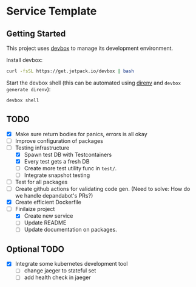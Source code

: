 # Service Template

## Getting Started

This project uses [devbox](https://github.com/jetify-com/devbox) to manage its development environment.

Install devbox:

```sh
curl -fsSL https://get.jetpack.io/devbox | bash
```

Start the devbox shell (this can be automated using [direnv](https://github.com/direnv/direnv) and `devbox generate direnv`):

```sh
devbox shell
```

## TODO

- [x] Make sure return bodies for panics, errors is all okay
- [ ] Improve configuration of packages
- [ ] Testing infrastructure
  - [x] Spawn test DB with Testcontainers
  - [x] Every test gets a fresh DB
  - [ ] Create more test utility func in `test/`.
  - [ ] Integrate snapshot testing
- [ ] Test for all packages
- [ ] Create github actions for validating code gen. (Need to solve: How do we handle depandabot's PRs?)
- [x] Create efficient Dockerfile
- [ ] Finilaize project
  - [x] Create new service
  - [ ] Update README
  - [ ] Update documentation on packages.

## Optional TODO

- [x] Integrate some kubernetes development tool
  - [ ] change jaeger to stateful set
  - [ ] add health check in jaeger
